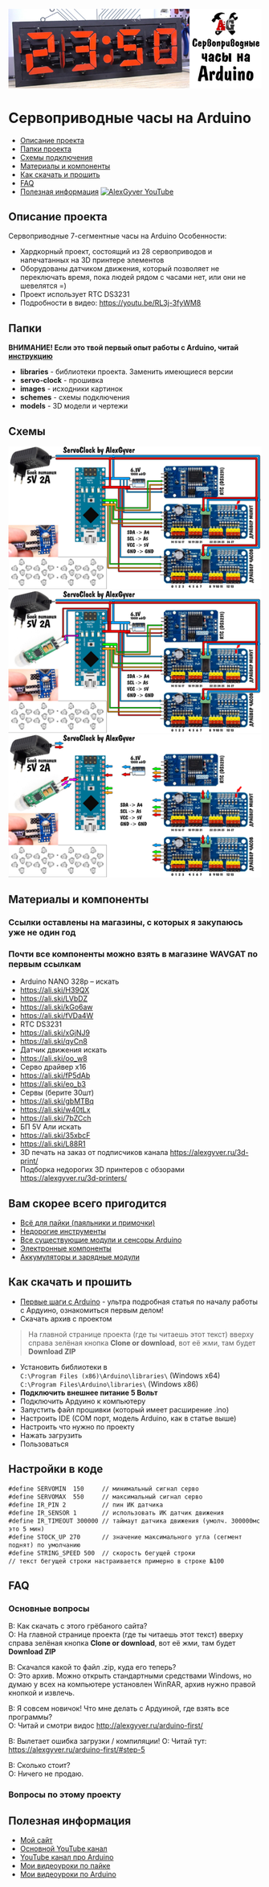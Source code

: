 ![PROJECT_PHOTO](https://github.com/AlexGyver/ServoClock/blob/master/proj_img.jpg)
# Сервоприводные часы на Arduino
* [Описание проекта](#chapter-0)
* [Папки проекта](#chapter-1)
* [Схемы подключения](#chapter-2)
* [Материалы и компоненты](#chapter-3)
* [Как скачать и прошить](#chapter-4)
* [FAQ](#chapter-5)
* [Полезная информация](#chapter-6)
[![AlexGyver YouTube](http://alexgyver.ru/git_banner.jpg)](https://www.youtube.com/channel/UCgtAOyEQdAyjvm9ATCi_Aig?sub_confirmation=1)

<a id="chapter-0"></a>
## Описание проекта
Сервоприводные 7-сегментные часы на Arduino
Особенности:
- Хардкорный проект, состоящий из 28 сервоприводов и напечатанных на 3D принтере элементов
- Оборудованы датчиком движения, который позволяет не переключать время, пока людей рядом с часами нет, или они не шевелятся =)
- Проект использует RTC DS3231
- Подробности в видео: https://youtu.be/RL3j-3fyWM8
<a id="chapter-1"></a>
## Папки
**ВНИМАНИЕ! Если это твой первый опыт работы с Arduino, читай [инструкцию](#chapter-4)**
- **libraries** - библиотеки проекта. Заменить имеющиеся версии
- **servo-clock** - прошивка
- **images** - исходники картинок
- **schemes** - схемы подключения
- **models** - 3D модели и чертежи

<a id="chapter-2"></a>
## Схемы
![SCHEME](https://github.com/AlexGyver/ServoClock/blob/master/schemes/scheme1.jpg)
![SCHEME](https://github.com/AlexGyver/ServoClock/blob/master/schemes/scheme2.jpg)
![SCHEME](https://github.com/AlexGyver/ServoClock/blob/master/schemes/scheme3.jpg)

<a id="chapter-3"></a>
## Материалы и компоненты
### Ссылки оставлены на магазины, с которых я закупаюсь уже не один год
### Почти все компоненты можно взять в магазине WAVGAT по первым ссылкам
* Arduino NANO 328p – искать
* https://ali.ski/H39QX
* https://ali.ski/LVbDZ
* https://ali.ski/kGo6aw
* https://ali.ski/fVDa4W
* RTC DS3231
* https://ali.ski/xGjNJ9
* https://ali.ski/qyCn8
* Датчик движения искать
* https://ali.ski/oo_w8
* Серво драйвер х16
* https://ali.ski/fP5dAb
* https://ali.ski/eo_b3
* Сервы (берите 30шт)
* https://ali.ski/gbMTBq
* https://ali.ski/w40tLx
* https://ali.ski/7bZCch
* БП 5V Али искать
* https://ali.ski/35xbcF
* https://ali.ski/L88R1
* 3D печать на заказ от подписчиков канала https://alexgyver.ru/3d-print/
* Подборка недорогих 3D принтеров с обзорами https://alexgyver.ru/3d-printers/

## Вам скорее всего пригодится
* [Всё для пайки (паяльники и примочки)](http://alexgyver.ru/all-for-soldering/)
* [Недорогие инструменты](http://alexgyver.ru/my_instruments/)
* [Все существующие модули и сенсоры Arduino](http://alexgyver.ru/arduino_shop/)
* [Электронные компоненты](http://alexgyver.ru/electronics/)
* [Аккумуляторы и зарядные модули](http://alexgyver.ru/18650/)

<a id="chapter-4"></a>
## Как скачать и прошить
* [Первые шаги с Arduino](http://alexgyver.ru/arduino-first/) - ультра подробная статья по началу работы с Ардуино, ознакомиться первым делом!
* Скачать архив с проектом
> На главной странице проекта (где ты читаешь этот текст) вверху справа зелёная кнопка **Clone or download**, вот её жми, там будет **Download ZIP**
* Установить библиотеки в  
`C:\Program Files (x86)\Arduino\libraries\` (Windows x64)  
`C:\Program Files\Arduino\libraries\` (Windows x86)
* **Подключить внешнее питание 5 Вольт**
* Подключить Ардуино к компьютеру
* Запустить файл прошивки (который имеет расширение .ino)
* Настроить IDE (COM порт, модель Arduino, как в статье выше)
* Настроить что нужно по проекту
* Нажать загрузить
* Пользоваться  

## Настройки в коде
    #define SERVOMIN  150     // минимальный сигнал серво
    #define SERVOMAX  550     // максимальный сигнал серво
    #define IR_PIN 2          // пин ИК датчика
    #define IR_SENSOR 1       // использовать ИК датчик движения
    #define IR_TIMEOUT 300000 // таймаут датчика движения (умолч. 300000мс это 5 мин)
    #define STOCK_UP 270      // значение максимального угла (сегмент поднят) по умолчанию
    #define STRING_SPEED 500  // скорость бегущей строки
    // текст бегущей строки настраивается примерно в строке №100
	
<a id="chapter-5"></a>
## FAQ
### Основные вопросы
В: Как скачать с этого грёбаного сайта?  
О: На главной странице проекта (где ты читаешь этот текст) вверху справа зелёная кнопка **Clone or download**, вот её жми, там будет **Download ZIP**

В: Скачался какой то файл .zip, куда его теперь?  
О: Это архив. Можно открыть стандартными средствами Windows, но думаю у всех на компьютере установлен WinRAR, архив нужно правой кнопкой и извлечь.

В: Я совсем новичок! Что мне делать с Ардуиной, где взять все программы?  
О: Читай и смотри видос http://alexgyver.ru/arduino-first/

В: Вылетает ошибка загрузки / компиляции!
О: Читай тут: https://alexgyver.ru/arduino-first/#step-5

В: Сколько стоит?  
О: Ничего не продаю.

### Вопросы по этому проекту

<a id="chapter-6"></a>
## Полезная информация
* [Мой сайт](http://alexgyver.ru/)
* [Основной YouTube канал](https://www.youtube.com/channel/UCgtAOyEQdAyjvm9ATCi_Aig?sub_confirmation=1)
* [YouTube канал про Arduino](https://www.youtube.com/channel/UC4axiS76D784-ofoTdo5zOA?sub_confirmation=1)
* [Мои видеоуроки по пайке](https://www.youtube.com/playlist?list=PLOT_HeyBraBuMIwfSYu7kCKXxQGsUKcqR)
* [Мои видеоуроки по Arduino](http://alexgyver.ru/arduino_lessons/)